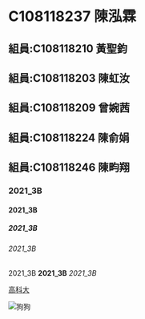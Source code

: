 # C108118237 陳泓霖

## 組員:C108118210 黃聖鈞
## 組員:C108118203 陳虹汝
## 組員:C108118209 曾婉茜
## 組員:C108118224 陳俞娟
## 組員:C108118246 陳畇翔

### 2021_3B 

#### 2021_3B 

##### 2021_3B

###### 2021_3B 

2021_3B **2021_3B** *2021_3B*

[高科大](https://www.nkust.edu.tw)

![狗狗](https://i.imgur.com/L5g2BNT.jpeg)
